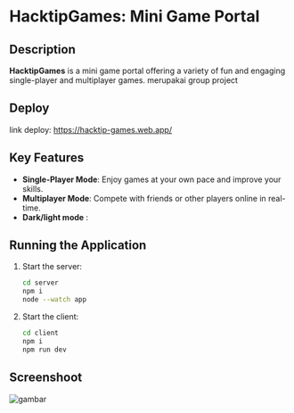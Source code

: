 # HacktipGames: Mini Game Portal
## Description
**HacktipGames** is a mini game portal offering a variety of fun and engaging single-player and multiplayer games. merupakai group project

## Deploy
link deploy: https://hacktip-games.web.app/

## Key Features
- **Single-Player Mode**: Enjoy games at your own pace and improve your skills.
- **Multiplayer Mode**: Compete with friends or other players online in real-time.
- **Dark/light mode** : 

## Running the Application

1. Start the server:
   ```bash
   cd server
   npm i
   node --watch app
   ```
2. Start the client:
   ```bash
   cd client
   npm i
   npm run dev
   ```

## Screenshoot
![gambar](https://res.cloudinary.com/dszhu92hc/image/upload/v1722822686/Untitled_design_3_qoqqno.png)
